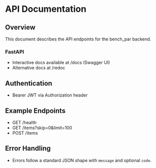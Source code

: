 # API Documentation

## Overview
This document describes the API endpoints for the bench_par backend.

### FastAPI
- Interactive docs available at /docs (Swagger UI)
- Alternative docs at /redoc

## Authentication
- Bearer JWT via Authorization header

## Example Endpoints
- GET /health
- GET /items?skip=0&limit=100
- POST /items

## Error Handling
- Errors follow a standard JSON shape with `message` and optional `code`.